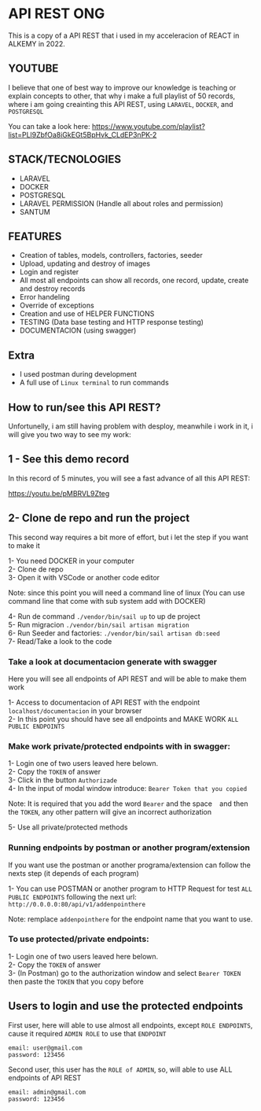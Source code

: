 # API REST ONG

This is a copy of a API REST that i used in my acceleracion of REACT in ALKEMY in 2022.

## YOUTUBE

I believe that one of best way to improve our knowledge is teaching or explain concepts to other, that why i make a full playlist of 50 records, where i am going creainting this API REST, using `LARAVEL`, `DOCKER`, and `POSTGRESQL`

You can take a look here: https://www.youtube.com/playlist?list=PLl9ZbfOa8iGkEGt5BpHvk_CLdEP3nPK-2

## STACK/TECNOLOGIES

-   LARAVEL
-   DOCKER
-   POSTGRESQL
-   LARAVEL PERMISSION (Handle all about roles and permission)
-   SANTUM

## FEATURES

-   Creation of tables, models, controllers, factories, seeder
-   Upload, updating and destroy of images
-   Login and register
-   All most all endpoints can show all records, one record, update, create and destroy records
-   Error handeling
-   Override of exceptions
-   Creation and use of HELPER FUNCTIONS
-   TESTING (Data base testing and HTTP response testing)
-   DOCUMENTACION (using swagger)

## Extra

-   I used postman during development
-   A full use of `Linux terminal` to run commands

## How to run/see this API REST?

Unfortunelly, i am still having problem with desploy, meanwhile i work in it, i will give you two way to see my work:

## 1 - See this demo record

In this record of 5 minutes, you will see a fast advance of all this API REST:

https://youtu.be/pMBRVL9Zteg

## 2- Clone de repo and run the project

This second way requires a bit more of effort, but i let the step if you want to make it

1- You need DOCKER in your computer  
2- Clone de repo  
3- Open it with VSCode or another code editor

Note: since this point you will need a command line of linux (You can use command line that come with sub system add with DOCKER)

4- Run de command `./vendor/bin/sail up` to up de project  
5- Run migracion `./vendor/bin/sail artisan migration`  
6- Run Seeder and factories: `./vendor/bin/sail artisan db:seed`  
7- Read/Take a look to the code

### Take a look at documentacion generate with swagger

Here you will see all endpoints of API REST and will be able to make them work

1- Access to documentacion of API REST with the endpoint `localhost/documentacion` in your browser  
2- In this point you should have see all endpoints and MAKE WORK `ALL PUBLIC ENDPOINTS`

### Make work private/protected endpoints with in swagger:

1- Login one of two users leaved here belown.  
2- Copy the `TOKEN` of answer  
3- Click in the button `Authorizade`  
4- In the input of modal window introduce: `Bearer Token that you copied`

Note: It is required that you add the word `Bearer` and the space ` ` and then the `TOKEN`, any other pattern will give an incorrect authorization

5- Use all private/protected methods

### Running endpoints by postman or another program/extension

If you want use the postman or another programa/extension can follow the nexts step (it depends of each program)

1- You can use POSTMAN or another program to HTTP Request for test `ALL PUBLIC ENDPOINTS` following the next url: `http://0.0.0.0:80/api/v1/addenpointhere`

Note: remplace `addenpointhere` for the endpoint name that you want to use.

### To use protected/private endpoints:

1- Login one of two users leaved here belown.  
2- Copy the `TOKEN` of answer  
3- (In Postman) go to the authorization window and select `Bearer TOKEN` then paste the `TOKEN` that you copy before

## Users to login and use the protected endpoints

First user, here will able to use almost all endpoints, except `ROLE ENDPOINTS`, cause it required `ADMIN ROLE` to use that `ENDPOINT`

```
email: user@gmail.com
password: 123456
```

Second user, this user has the `ROLE of ADMIN`, so, will able to use ALL endpoints of API REST

```
email: admin@gmail.com
password: 123456
```
